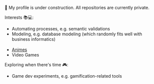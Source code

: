 🚧 My profile is under construction. All repositories are currently private.

Interests 📚💻:
* Automating processes, e.g. semantic validations
* Modeling, e.g. database modeling (which randomly fits well with business informatics) <br><br>
* [Animes](https://myanimelist.net/profile/HardWorkingGirly)
* Video Games

Exploring when there's time 🎮:
* Game dev experiments, e.g. gamification-related tools
